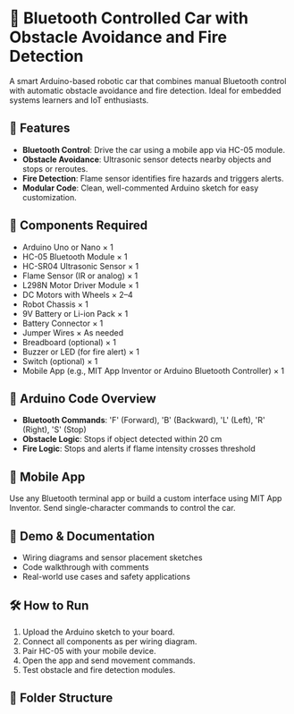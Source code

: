 # 🚗 Bluetooth Controlled Car with Obstacle Avoidance and Fire Detection

A smart Arduino-based robotic car that combines manual Bluetooth control with automatic obstacle avoidance and fire detection. Ideal for embedded systems learners and IoT enthusiasts.

## 🔧 Features

- **Bluetooth Control**: Drive the car using a mobile app via HC-05 module.
- **Obstacle Avoidance**: Ultrasonic sensor detects nearby objects and stops or reroutes.
- **Fire Detection**: Flame sensor identifies fire hazards and triggers alerts.
- **Modular Code**: Clean, well-commented Arduino sketch for easy customization.

## 🧰 Components Required

- Arduino Uno or Nano × 1  
- HC-05 Bluetooth Module × 1  
- HC-SR04 Ultrasonic Sensor × 1  
- Flame Sensor (IR or analog) × 1  
- L298N Motor Driver Module × 1  
- DC Motors with Wheels × 2–4  
- Robot Chassis × 1  
- 9V Battery or Li-ion Pack × 1  
- Battery Connector × 1  
- Jumper Wires × As needed  
- Breadboard (optional) × 1  
- Buzzer or LED (for fire alert) × 1  
- Switch (optional) × 1  
- Mobile App (e.g., MIT App Inventor or Arduino Bluetooth Controller) × 1  

## 🧠 Arduino Code Overview

- **Bluetooth Commands**: 'F' (Forward), 'B' (Backward), 'L' (Left), 'R' (Right), 'S' (Stop)
- **Obstacle Logic**: Stops if object detected within 20 cm
- **Fire Logic**: Stops and alerts if flame intensity crosses threshold

## 📲 Mobile App

Use any Bluetooth terminal app or build a custom interface using MIT App Inventor. Send single-character commands to control the car.

## 📸 Demo & Documentation

- Wiring diagrams and sensor placement sketches
- Code walkthrough with comments
- Real-world use cases and safety applications

## 🛠️ How to Run

1. Upload the Arduino sketch to your board.
2. Connect all components as per wiring diagram.
3. Pair HC-05 with your mobile device.
4. Open the app and send movement commands.
5. Test obstacle and fire detection modules.

## 📂 Folder Structure
